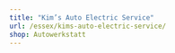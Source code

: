 ```yaml
---
title: "Kim’s Auto Electric Service"
url: /essex/kims-auto-electric-service/
shop: Autowerkstatt
---
```

